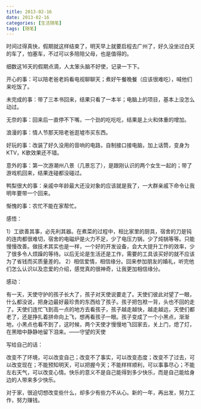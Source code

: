 ```yaml
---
title: 2013-02-16
date: 2013-02-16
categories: [生活随笔]
tags: [随笔]
---
```


时间过得真快，假期就这样结束了，明天早上就要启程去广州了，好久没坐过白天的车了，怕塞车，不过可以多陪陪父母，也是值得的。

细数这16天的假期点滴，人太笨头脑不好使，记录一下下。

开心的事：可以陪老爸老妈看电视聊聊天；煮好午餐晚餐（应该很难吃），喊他们来吃饭了。

未完成的事：带了三本书回来，结果只看了一本半；电脑上的项目，基本上没怎么动过。

无奈的事：回来后一直停不下嘴，一个劲的吃吃吃，结果是上火和体重的增加。

浪漫的事：情人节那天陪老爸逛墟市买东西。

好玩的事：改装了好久没用的音响的电路，自制接口接电脑，加上话筒，变身为KTV，K歌效果还不错。

意外的事：第一次游潮州八景（几景忘了），是跟刚认识的两个女生一起的；带了游戏机回来，结果连碰都没碰过。

鸭梨很大的事：亲戚中年龄最大还没对象的应该就是我了，一大群亲戚下命令让我明年要带一个回来。

惭愧的事：农忙不能在家帮忙。

感悟：

1）工欲善其事，必先利其器。在煮菜的过程中，相比家里的厨具，宿舍的刀是钝的连肉都很难切，宿舍的电磁炉是火力不足，少了电压力锅，少了炖锅等等。只能慢慢改善。做技术其实也是一样，一个好的开发设备，会大大提升工作的效率，少了很多令人烦躁的等待。以后无论是生活还是工作，需要的工具该买好的就不应该为了省钱而买质量差的。
2）相信爱情，相信缘分。回来参加朋友的婚礼，听完他们怎么认识以及恋爱的介绍，感觉真的很神奇，让我更加相信缘分。

感动：

有一天，天使守护的孩子长大了，孩子对天使说要走了。天使们彼此对望了一眼，什么都没说，把身边最好最珍贵的东西给了孩子。孩子把包袱一背，头也不回的走了。天使们连忙飞到高一点的地方去看孩子，孩子越走越快，越走越远，天使们都老了，还是挣扎着拼命向上飞，想再看孩子一眼。孩子变成了一个小黑点，渐渐地，小黑点也看不到了，这时候，两个天使才慢慢地飞回家去，关上门，熄了灯，在黑暗中静静地留下泪来。——守望的天使

写给自己的话：

改变不了环境，可以改变自己；改变不了事实，可以改变态度；改变不了过去，可以改变现在；不能预知明天，可以把握今天；不能样样顺利，可以事事尽心；不能左右天气，可以改变心情。快乐的意义不是自己能得到多少快乐，而是自己能给身边的人带来多少快乐。

对于家，很迫切想改变些什么，却多少有些力不从心。新的一年，再出发，努力工作，努力赚钱。
